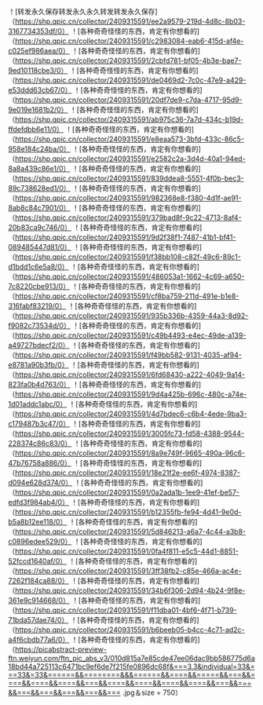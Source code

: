 ！[转发永久保存转发永久永久转发转发永久保存]（https://shp.qpic.cn/collector/2409315591/ee2a9579-219d-4d8c-8b03-3167734353df/0）
！[各种奇奇怪怪的东西，肯定有你想看的]（https://shp.qpic.cn/collector/2409315591/c2983084-eab6-415d-af4e-c025ef986aea/0）
！[各种奇奇怪怪的东西，肯定有你想看的]（https://shp.qpic.cn/collector/2409315591/2cbfd781-bf05-4b3e-bae7-9ed10118cbe3/0）
！[各种奇奇怪怪的东西，肯定有你想看的]（https://shp.qpic.cn/collector/2409315591/de0469d2-7c0c-47e9-a429-e53ddd63cb67/0）
！[各种奇奇怪怪的东西，肯定有你想看的]（https://shp.qpic.cn/collector/2409315591/20df7de9-c7da-4717-95d9-9e019e1681b2/0）
！[各种奇奇怪怪的东西，肯定有你想看的]（https://shp.qpic.cn/collector/2409315591/ab975c36-7a7d-434c-b19d-ffdefdbb6e11/0）
！[各种奇奇怪怪的东西，肯定有你想看的]（https://shp.qpic.cn/collector/2409315591/e8eaa573-3bfd-433c-86c5-958e184c24ba/0）
！[各种奇奇怪怪的东西，肯定有你想看的]（https://shp.qpic.cn/collector/2409315591/e2582c2a-3d4d-40a1-94ed-8a8a439c86e1/0）
！[各种奇奇怪怪的东西，肯定有你想看的]（https://shp.qpic.cn/collector/2409315591/839ddea8-5551-4f0b-bec3-89c738628ed1/0）
！[各种奇奇怪怪的东西，肯定有你想看的]（https://shp.qpic.cn/collector/2409315591/982368e8-f380-4d1f-ae91-8ab8c84c7901/0）
！[各种奇奇怪怪的东西，肯定有你想看的]（https://shp.qpic.cn/collector/2409315591/379bad8f-9c22-4713-8af4-20b83ca9c746/0）
！[各种奇奇怪怪的东西，肯定有你想看的]（https://shp.qpic.cn/collector/2409315591/9d2f38f1-7487-41b1-bf41-089485447d81/0）
！[各种奇奇怪怪的东西，肯定有你想看的]（https://shp.qpic.cn/collector/2409315591/f38bb108-c82f-49c6-89c1-d1bdd1c6e5a8/0）
！[各种奇奇怪怪的东西，肯定有你想看的]（https://shp.qpic.cn/collector/2409315591/486053a1-1662-4c69-a650-7c8220cbe913/0）
！[各种奇奇怪怪的东西，肯定有你想看的]（https://shp.qpic.cn/collector/2409315591/cf8ba759-211d-491e-b1e8-316fabf83219/0）
！[各种奇奇怪怪的东西，肯定有你想看的]（https://shp.qpic.cn/collector/2409315591/935b336b-4359-44a3-8d92-f9082c73534d/0）
！[各种奇奇怪怪的东西，肯定有你想看的]（https://shp.qpic.cn/collector/2409315591/c49b4493-e4ec-49de-a139-a49727bdecf2/0）
！[各种奇奇怪怪的东西，肯定有你想看的]（https://shp.qpic.cn/collector/2409315591/f49bb582-9131-4035-af94-e8781a90b3fb/0）
！[各种奇奇怪怪的东西，肯定有你想看的]（https://shp.qpic.cn/collector/2409315591/6fd68430-a222-4049-9a14-823fa0b4d763/0）
！[各种奇奇怪怪的东西，肯定有你想看的]（https://shp.qpic.cn/collector/2409315591/9d4a425b-696c-480c-a74e-1d01addc1abc/0）
！[各种奇奇怪怪的东西，肯定有你想看的]（https://shp.qpic.cn/collector/2409315591/4d7bdec6-c6b4-4ede-9ba3-c179487b3c47/0）
！[各种奇奇怪怪的东西，肯定有你想看的]（https://shp.qpic.cn/collector/2409315591/3005fc73-fd58-4388-9544-228374c86c83/0）
！[各种奇奇怪怪的东西，肯定有你想看的]（https://shp.qpic.cn/collector/2409315591/8a9e749f-9665-490a-96c6-47b76758a886/0）
！[各种奇奇怪怪的东西，肯定有你想看的]（https://shp.qpic.cn/collector/2409315591/18e21f2e-ee6f-4974-8387-d094e628d374/0）
！[各种奇奇怪怪的东西，肯定有你想看的]（https://shp.qpic.cn/collector/2409315591/0a2ada1b-1ee9-41ef-be57-edfd3f984ab4/0）
！[各种奇奇怪怪的东西，肯定有你想看的]（https://shp.qpic.cn/collector/2409315591/b12355fb-fe94-4d41-9e0d-b5a8b12ee118/0）
！[各种奇奇怪怪的东西，肯定有你想看的]（https://shp.qpic.cn/collector/2409315591/5d846213-a6a7-4c44-a3b8-c0896edee529/0）
！[各种奇奇怪怪的东西，肯定有你想看的]（https://shp.qpic.cn/collector/2409315591/0fa4f811-e5c5-44d1-8851-52fccd1640af/0）
！[各种奇奇怪怪的东西，肯定有你想看的]（https://shp.qpic.cn/collector/2409315591/3ff38fb2-c85e-466a-ac4e-7262f184ca88/0）
！[各种奇奇怪怪的东西，肯定有你想看的]（https://shp.qpic.cn/collector/2409315591/34b6f306-2d94-4b24-9f8e-361e9c914668/0）
！[各种奇奇怪怪的东西，肯定有你想看的]（https://shp.qpic.cn/collector/2409315591/f11dba01-4bf6-4f71-b739-71bda57dae74/0）
！[各种奇奇怪怪的东西，肯定有你想看的]（https://shp.qpic.cn/collector/2409315591/b6beeb05-b4cc-4c71-ad2c-a4f6cbdb77a6/0）
！[各种奇奇怪怪的东西，肯定有你想看的]（https://picabstract-preview-ftn.weiyun.com/ftn_pic_abs_v3/010d815a7e85cde47ee06dac9bb586775d6a18bd44a725113c6471bc9ef6de7f215fe0896dc68f&===3.3&individual=33&===33&=33&======&&========&&&======&&====&&=====&&===&&====&&====&&====&&===&&====&&====&&====&&====&&===&&===&&===&&===&&===&&===&&=== .jpg＆size = 750）
